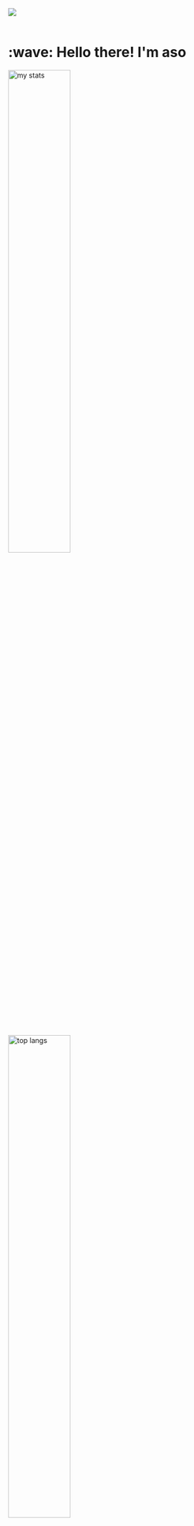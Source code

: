 <img src="https://github.com/Anmol-Baranwal/Cool-GIFs-For-GitHub/assets/74038190/d48893bd-0757-481c-8d7e-ba3e163feae7" />
<br><br>

<h1 align="left" id="macropower-title">:wave: Hello there! I'm aso</h1>
  <img alt="my stats" width="50%" src="https://github-readme-stats.vercel.app/api?username=aso-off&show_icons=true&theme=dracula"/>
  <img alt="top langs" width="50%" src="https://github-readme-stats.vercel.app/api/top-langs/?username=aso-off&layout=compact&theme=dracula"/>

## Info:
```ruby
CONST aso =
{
  pronouns: "He" | "him",
  use-tool: ["Visual_Studio", "JetBrains Family"],
  backend: ["Java", "Python"],
  frontend: ["HTML", "CSS", "JavaScript", "React", "VUE"],
  database: ["MySQL"],
  learning：["C++", "TypeScript", "NodeJS", "NextJS"],
  goal: "unknown"
}
```
<!--START_SECTION:waka-->
![Code Time](http://img.shields.io/badge/Code%20Time-38%20hrs%207%20mins-blue)

![Profile Views](http://img.shields.io/badge/Profile%20Views-1675-blue)

**I'm a Night 🦉** 

```text
🌞 Morning                20 commits          ███░░░░░░░░░░░░░░░░░░░░░░   10.81 % 
🌆 Daytime                61 commits          ████████░░░░░░░░░░░░░░░░░   32.97 % 
🌃 Evening                100 commits         ██████████████░░░░░░░░░░░   54.05 % 
🌙 Night                  4 commits           █░░░░░░░░░░░░░░░░░░░░░░░░   02.16 % 
```


📊 **This Week I Spent My Time On** 

```text
💬 Programming Languages: 
JavaScript               7 mins              ████████░░░░░░░░░░░░░░░░░   32.80 % 
Image (svg)              7 mins              ████████░░░░░░░░░░░░░░░░░   32.74 % 
CSS                      2 mins              ███░░░░░░░░░░░░░░░░░░░░░░   11.95 % 
Git                      2 mins              ███░░░░░░░░░░░░░░░░░░░░░░   11.78 % 
Java                     1 min               █░░░░░░░░░░░░░░░░░░░░░░░░   04.95 % 

🔥 Editors: 
VS Code                  8 mins              ██████████░░░░░░░░░░░░░░░   38.74 % 
PyCharm                  7 mins              █████████░░░░░░░░░░░░░░░░   34.27 % 
WebStorm                 4 mins              ████░░░░░░░░░░░░░░░░░░░░░   17.79 % 
Intellijidea             1 min               █░░░░░░░░░░░░░░░░░░░░░░░░   04.95 % 
Android Studio           0 secs              █░░░░░░░░░░░░░░░░░░░░░░░░   04.25 % 
```


 Last Updated on 25/03/2024 UTC
<!--END_SECTION:waka-->


## Codewars:

![codewars](https://www.codewars.com/users/aso_off/badges/large)

<h2 align="left">Languages-Frameworks-Tools: </h2>
<br/>
<div align="center">
<img src="https://skillicons.dev/icons?i=java,python,javascript,typescript&theme=dark" /><br>
  <img src="https://skillicons.dev/icons?i=html,css,react,vue,bootstrap,nodejs,nextjs,mysql&theme=dark" /><br>
  <img src="https://skillicons.dev/icons?i=vscode,idea,webstorm,git,figma,ps&theme=dark" /><br>
</div>

